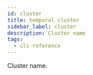```yaml
---
id: cluster
title: temporal cluster
sidebar_label: cluster
description: Cluster name
tags:
  - cli-reference
---
```


Cluster name.
